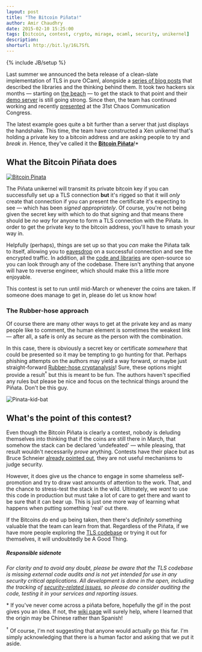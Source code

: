 ```yaml
---
layout: post
title: "The Bitcoin Piñata!"
author: Amir Chaudhry
date: 2015-02-10 15:25:00
tags: [bitcoin, contest, crypto, mirage, ocaml, security, unikernel]
description:
shorturl: http://bit.ly/16L7SfL
---
```

{% include JB/setup %}

Last summer we announced the beta release of a clean-slate implementation of
TLS in pure OCaml, alongside a [series of blog posts][om-tls] that described
the libraries and the thinking behind them.  It took two hackers six months
— starting on [the beach][mirleft-map] —  to get the stack to that point and
their [demo server][tls-demo] is still going strong. Since then, the team has
continued working and recently [presented][31c3] at the 31st Chaos
Communication Congress.

The latest example goes quite a bit further than a server that just displays
the handshake. This time, the team have constructed a Xen unikernel that's
holding a private key to a bitcoin address and are asking people to try and
*break in*. Hence, they've called it the **[Bitcoin Piñata][tls-pinata]**!\*

## What the Bitcoin Piñata does

[![Bitcoin Pinata](http://amirchaudhry.com/images/btc-pinata/btc-pinata.png)](http://ownme.ipredator.se)

The Piñata unikernel will transmit its private bitcoin key if you can
successfully set up a TLS connection **but** it's rigged so that it will *only*
create that connection if you can present the certificate it's expecting to
see — which has been *signed appropriately*.  Of course, you're not being given
the secret key with which to do that signing and that means there should be
*no way* for anyone to form a TLS connection with the Piñata.
In order to get the private key to the bitcoin address, you'll have to smash
your way in.

Helpfully (perhaps), things are set up so that you *can* make the Piñata talk
to itself, allowing you to [eavesdrop][mitm] on a successful connection and
see the encrypted traffic. In addition, all the [code and libraries][repo] are
open-source so you can look through any of the codebase.  There isn't anything
that anyone will have to reverse engineer, which should make this a little
more enjoyable.

This contest is set to run until mid-March or whenever the coins are taken.
If someone does manage to get in, please do let us know how!


### The Rubber-hose approach

Of course there are many other ways to get at the private key and as many
people like to comment, the human element is sometimes the weakest link — 
after all, a safe is only as secure as the person with the combination.

In this case, there is obviously a secret key or certificate *somewhere*
that could be presented so it may be tempting to go hunting for that. Perhaps
phishing attempts on the authors may yield a way forward, or maybe just
straight-forward [Rubber-hose cryptanalysis][rubber-hose]!  Sure, these
options might provide a result<sup>&dagger;</sup> but this is meant to be fun.
The authors haven't specified any rules but please be nice and focus on the
technical things around the Piñata. Don't be this guy.

![Pinata-kid-bat](http://amirchaudhry.com/images/btc-pinata/pinata-kid-bat.gif)


## What's the point of this contest?

Even though the Bitcoin Piñata is clearly a contest, nobody is deluding
themselves into thinking that if the coins are still there in March, that
somehow the stack can be declared 'undefeated' — while pleasing, that
result wouldn't necessarily *prove* anything. Contests have their place but as
Bruce Schneier [already pointed out][schneier], they are not useful mechanisms
to judge security.

However, it does give us the chance to engage in some shameless self-promotion
and try to draw vast amounts of attention to the work. That, and the chance to
stress-test the stack in the wild. Ultimately, we *want* to use this code in
production but must take a lot of care to get there and want to be sure that
it can bear up. This is just one more way of learning what happens when
putting something 'real' out there. 

If the Bitcoins *do* end up being taken, then there's *definitely* something
valuable that the team can learn from that. Regardless of the Piñata, if we
have more people exploring the [TLS codebase][mirleft] or trying it out for
themselves, it will undoubtedly be A Good Thing. 

##### Responsible sidenote

*For clarity and to avoid any doubt, please be aware that the TLS codebase is
missing external code audits and is not yet intended for use in any security
critical applications.  All development is done in the open, including the
tracking of [security-related issues][tls-issues], so please do consider
auditing the code, testing it in your services and reporting issues.*

<p class="footnote">* If you've never come across a piñata before, hopefully 
    the gif in the post gives you an idea.  If not, the
    <a href="https://en.wikipedia.org/wiki/Pinata">wiki page</a>
    will surely help, where I learned that the origin may be Chinese rather
    than Spanish!
</p>

<p class="footnote"><sup>&dagger;</sup> Of course, I'm not suggesting that
    anyone would actually go this far. I'm simply acknowledging that there is
    a human factor and asking that we put it aside.
</p>


[mirleft-map]: https://goo.gl/maps/GpcQs
[om-tls]: http://openmirage.org/blog/introducing-ocaml-tls
[tls-demo]: https://tls.openmirage.org
[tls-issues]: https://github.com/mirleft/ocaml-tls/issues?q=label%3A%22security+concern%22+
[31c3]: http://media.ccc.de/browse/congress/2014/31c3_-_6443_-_en_-_saal_2_-_201412271245_-_trustworthy_secure_modular_operating_system_engineering_-_hannes_-_david_kaloper.html#video
[mitm]: http://en.wikipedia.org/wiki/Man-in-the-middle_attack
[tls-pinata]: http://ownme.ipredator.se
[wiki]: https://en.wikipedia.org/wiki/Piñata
[repo]: https://github.com/mirleft/btc-pinata
[rubber-hose]: http://en.wikipedia.org/wiki/Rubber-hose_cryptanalysis
[schneier]: https://www.schneier.com/crypto-gram/archives/1998/1215.html#contests
[mirleft]: https://github.com/mirleft/
